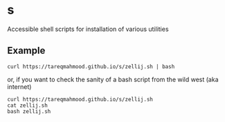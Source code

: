 # s

Accessible shell scripts for installation of various utilities

## Example

```
curl https://tareqmahmood.github.io/s/zellij.sh | bash
```

or, if you want to check the sanity of a bash script from the wild west (aka internet)

```
curl https://tareqmahmood.github.io/s/zellij.sh
cat zellij.sh
bash zellij.sh
```